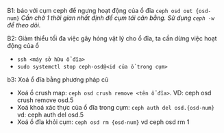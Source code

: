 B1: báo với cụm ceph để ngưng hoạt động của ổ đĩa
`ceph osd out {osd-num}`
_Cần chờ 1 thời gian nhất định để cụm tái cân bằng. Sử dụng `ceph -w` để theo dõi._

B2: Giảm thiểu tối đa việc gây hỏng vật lý cho ổ đĩa, ta cần dừng việc hoạt động của ổ
 - `ssh <máy sở hữu ổ đĩa>`
 - `sudo systemctl stop ceph-osd@<id của ổ trong cụm>` 

b3: Xoá ổ đĩa bằng phương pháp cũ
 - Xoá ổ crush map: `ceph osd crush remove <tên ổ đĩa>`. VD: ceph osd crush remove osd.5
 - Xoá khoá xác thực của ổ đĩa trong cụm: `ceph auth del osd.{osd-num}` vd: ceph auth del osd.5
 - Xoá ổ đĩa khỏi cụm: `ceph osd rm {osd-num}` vd ceph osd rm 1
